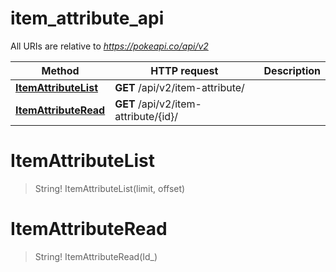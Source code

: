 # item_attribute_api

All URIs are relative to *https://pokeapi.co/api/v2*

Method | HTTP request | Description
------------- | ------------- | -------------
[**ItemAttributeList**](item_attribute_api.md#ItemAttributeList) | **GET** /api/v2/item-attribute/ | 
[**ItemAttributeRead**](item_attribute_api.md#ItemAttributeRead) | **GET** /api/v2/item-attribute/{id}/ | 


<a name="ItemAttributeList"></a>
# **ItemAttributeList**
> String! ItemAttributeList(limit, offset)


<a name="ItemAttributeRead"></a>
# **ItemAttributeRead**
> String! ItemAttributeRead(Id_)


